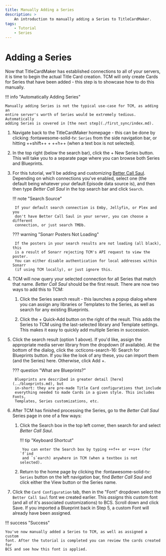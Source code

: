 ```yaml
---
title: Manually Adding a Series
description: >
    An introduction to manually adding a Series to TitleCardMaker.
tags:
    - Tutorial
    - Series
---
```


# Adding a Series

Now that TitleCardMaker has established connections to all of your servers, it
is time to begin the actual Title Card creation. TCM will only create Cards for
Series that have been added - this step is to showcase how to do this manually.

!!! info "Automatically Adding Series"

    Manually adding Series is not the typical use-case for TCM, as adding an
    entire server's worth of Series would be extremely tedious. Automatically
    adding Series is covered in [the next step](./first_sync/index.md).

1. Navigate back to the TitleCardMaker homepage - this can be done by clicking
:fontawesome-solid-tv: `Series` from the side navigation bar, or hitting
++shift++ + ++h++ (when a text box is not selected).

2. In the top right (below the search bar), click the
<span class="example md-button">+ New Series</span> button. This will take you
to a separate page where you can browse both Series and Blueprints.

3. For this tutorial, we'll be adding and customizing
[Better Call Saul](https://www.themoviedb.org/tv/60059-better-call-saul).
Depending on which connections you've enabled, select one (the default being
whatever your default Episode data source is), and then then type _Better Call
Saul_ in the top search bar and click `Search`.

    !!! note "Search Source"

        If your default search connection is Emby, Jellyfin, or Plex and you
        don't have Better Call Saul in your server, you can choose a different
        connection, or just search TMDb.

    ??? warning "Sonarr Posters Not Loading"

        If the posters in your search results are not loading (all black), this
        is a result of Sonarr rejecting TCM's API request to view the poster.
        You can either disable authentication for local addresses within Sonarr
        (if using TCM locally), or just ignore this.

4. TCM will now query your selected connection for all Series that match that
name. _Better Call Saul_ should be the first result. There are now two ways to
add this to TCM:

    1. Click the Series search result - this launches a popup dialog where you
    can assign any libraries or Templates to the Series, as well as search for
    any existing Blueprints.

    2. Click the <span class="example md-button">+ Quick-Add</span> button on
    the right of the result. This adds the Series to TCM using the last-selected
    library and Template settings. This makes it easy to quickly add multiple
    Series in succession.

5. Click the search result (option 1 above). If you'd like, assign the
appropriate media server library from the dropdown (if available). At the bottom
of the dialog, click the <span class="example md-button">:octicons-search-16:
Search for Blueprints</span> button. If you like the look of any these, you can
import them (and the Series) here. Otherwise, click
<span class="example md-button">Add +</span>.

    ??? question "What are Blueprints?"

        Blueprints are described in greater detail [here](../blueprints.md), but
        in-short: they are pre-made Title Card configurations that include
        everything needed to made Cards in a given style. This includes Fonts,
        Templates, Series customizations, etc.

6. After TCM has finished processing the Series, go to the _Better Call Saul_
Series page in one of a few ways:

    1. Click the Search box in the top left corner, then search for and select
    _Better Call Saul_.

        !!! tip "Keyboard Shortcut"

            You can enter the Search box by typing ++f++ or ++s++ (for `f`ind
            and `s`earch) anywhere in TCM (when a textbox is not selected).
    
    2. Return to the home page by clicking the :fontawesome-solid-tv: `Series`
    button on the left navigation bar, find _Better Call Saul_ and click either
    the <span class="example md-button">View</span> button or the Series name.

7. Click the `Card Configuration` tab, then in the "Font" dropdown select the
`Better Call Saul` font we created earlier. This _assigns_ this custom font (and
all of it's associated customizations) to BCS. Scroll down and click
<span class="example md-button">Save</span>. If you imported a Blueprint back in
Step 5, a custom Font will already have been assigned.

!!! success "Success"

    You've now manually added a Series to TCM, as well as assigned a custom
    font. After the tutorial is completed you can review the cards created for
    BCS and see how this font is applied.
